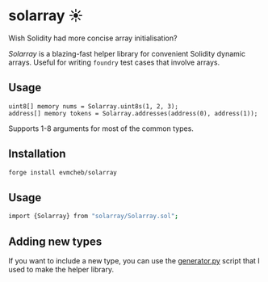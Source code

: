# solarray ☀️

Wish Solidity had more concise array initialisation?

*Solarray* is a blazing-fast helper library for convenient Solidity dynamic arrays. Useful for writing `foundry` test cases that involve arrays.

## Usage

```solidity
uint8[] memory nums = Solarray.uint8s(1, 2, 3);
address[] memory tokens = Solarray.addresses(address(0), address(1));
```

Supports 1-8 arguments for most of the common types.

## Installation

```sh
forge install evmcheb/solarray
```

## Usage

```sh
import {Solarray} from "solarray/Solarray.sol";
```

## Adding new types

If you want to include a new type, you can use the [generator.py](https://github.com/evmcheb/solarray/blob/master/generator.py) script that
I used to make the helper library.
